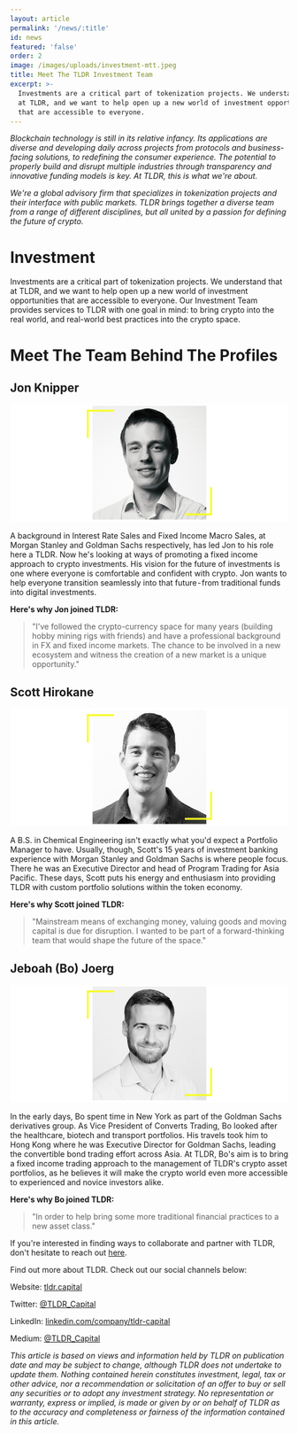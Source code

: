 ```yaml
---
layout: article
permalink: '/news/:title'
id: news
featured: 'false'
order: 2
image: /images/uploads/investment-mtt.jpeg
title: Meet The TLDR Investment Team
excerpt: >-
  Investments are a critical part of tokenization projects. We understand that
  at TLDR, and we want to help open up a new world of investment opportunities
  that are accessible to everyone.
---
```

_Blockchain technology is still in its relative infancy. Its applications are diverse and developing daily across projects from protocols and business-facing solutions, to redefining the consumer experience. The potential to properly build and disrupt multiple industries through transparency and innovative funding models is key. At TLDR, this is what we're about._

_We're a global advisory firm that specializes in tokenization projects and their interface with public markets. TLDR brings together a diverse team from a range of different disciplines, but all united by a passion for defining the future of crypto._

# Investment

Investments are a critical part of tokenization projects. We understand that at TLDR, and we want to help open up a new world of investment opportunities that are accessible to everyone. Our Investment Team provides services to TLDR with one goal in mind: to bring crypto into the real world, and real-world best practices into the crypto space.

# Meet The Team Behind The Profiles

## Jon Knipper

![Jon Knipper, TLDR.](/images/uploads/jk-mtt.jpeg)

A background in Interest Rate Sales and Fixed Income Macro Sales, at Morgan Stanley and Goldman Sachs respectively, has led Jon to his role here a TLDR. Now he's looking at ways of promoting a fixed income approach to crypto investments. His vision for the future of investments is one where everyone is comfortable and confident with crypto. Jon wants to help everyone transition seamlessly into that future - from traditional funds into digital investments.

**Here's why Jon joined TLDR:**

> "I've followed the crypto-currency space for many years (building hobby mining rigs with friends) and have a professional background in FX and fixed income markets. The chance to be involved in a new ecosystem and witness the creation of a new market is a unique opportunity."

## Scott Hirokane

![Scott Hirokane, TLDR.](/images/uploads/sh-mtt.jpeg)

A B.S. in Chemical Engineering isn't exactly what you'd expect a Portfolio Manager to have. Usually, though, Scott's 15 years of investment banking experience with Morgan Stanley and Goldman Sachs is where people focus. There he was an Executive Director and head of Program Trading for Asia Pacific. These days, Scott puts his energy and enthusiasm into providing TLDR with custom portfolio solutions within the token economy.

**Here's why Scott joined TLDR:**

> "Mainstream means of exchanging money, valuing goods and moving capital is due for disruption. I wanted to be part of a forward-thinking team that would shape the future of the space."

## Jeboah (Bo) Joerg

![Jeboah Joerg, TLDR.](/images/uploads/jj-mtt.jpeg)

In the early days, Bo spent time in New York as part of the Goldman Sachs derivatives group. As Vice President of Converts Trading, Bo looked after the healthcare, biotech and transport portfolios. His travels took him to Hong Kong where he was Executive Director for Goldman Sachs, leading the convertible bond trading effort across Asia. At TLDR, Bo's aim is to bring a fixed income trading approach to the management of TLDR's crypto asset portfolios, as he believes it will make the crypto world even more accessible to experienced and novice investors alike.

**Here's why Bo joined TLDR:**

> "In order to help bring some more traditional financial practices to a new asset class."

If you're interested in finding ways to collaborate and partner with TLDR, don't hesitate to reach out [here](https://www.tldr.capital/contact).

Find out more about TLDR. Check out our social channels below:

Website: [tldr.capital](https://www.tldr.capital/)

Twitter: [@TLDR_Capital](https://twitter.com/TLDR_Capital)

LinkedIn: [linkedin.com/company/tldr-capital](https://www.linkedin.com/company/tldr-capital/)

Medium: [@TLDR_Capital](https://medium.com/@TLDR_Capital)

_This article is based on views and information held by TLDR on publication date and may be subject to change, although TLDR does not undertake to update them. Nothing contained herein constitutes investment, legal, tax or other advice, nor a recommendation or solicitation of an offer to buy or sell any securities or to adopt any investment strategy. No representation or warranty, express or implied, is made or given by or on behalf of TLDR as to the accuracy and completeness or fairness of the information contained in this article._
